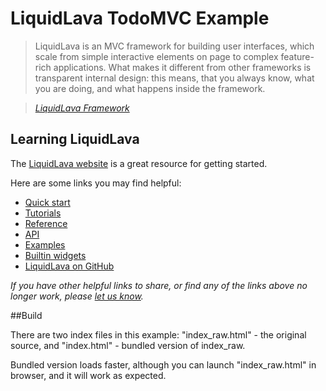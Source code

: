 # LiquidLava TodoMVC Example

> LiquidLava is an MVC framework for building user interfaces, which scale from simple interactive elements on page to
> complex feature-rich applications. What makes it different from other frameworks is transparent internal design:
> this means, that you always know, what you are doing, and what happens inside the framework.

> _[LiquidLava Framework](http://lava-framework.com/)_

## Learning LiquidLava

The [LiquidLava website](http://lava-framework.com/) is a great resource for getting started.

Here are some links you may find helpful:

* [Quick start](http://www.lava-framework.com/www/quick_start.html)
* [Tutorials](http://www.lava-framework.com/www/doc.html#tab=tutorials)
* [Reference](http://www.lava-framework.com/www/doc.html#tab=reference)
* [API](http://www.lava-framework.com/www/doc.html#tab=api)
* [Examples](http://www.lava-framework.com/www/examples.html)
* [Builtin widgets](http://www.lava-framework.com/www/widgets.html)
* [LiquidLava on GitHub](https://github.com/kogarashisan/LiquidLava/)

_If you have other helpful links to share, or find any of the links above no longer work, please [let us know](https://github.com/tastejs/todomvc/issues)._

##Build

There are two index files in this example: "index_raw.html" - the original source,
and "index.html" - bundled version of index_raw.

Bundled version loads faster, although you can launch "index_raw.html" in browser, and it will work as expected.